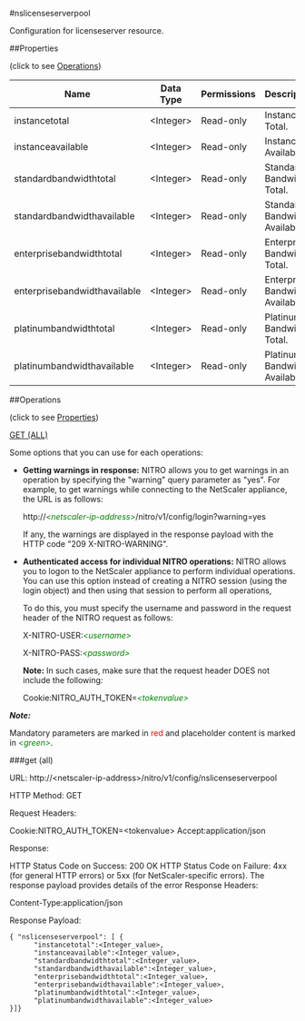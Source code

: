 #nslicenseserverpool

Configuration for licenseserver resource.


##Properties 
<span>(click to see [Operations](#operations))</span>


<table><thead><tr><th>Name</th><th> Data Type</th><th> Permissions</th><th>Description</th></tr></thead><tbody><tr><td>instancetotal</td><td>&lt;Integer></td><td>Read-only</td><td>Instance Total.</td><tr><tr><td>instanceavailable</td><td>&lt;Integer></td><td>Read-only</td><td>Instance Available.</td><tr><tr><td>standardbandwidthtotal</td><td>&lt;Integer></td><td>Read-only</td><td>Standard Bandwidth Total.</td><tr><tr><td>standardbandwidthavailable</td><td>&lt;Integer></td><td>Read-only</td><td>Standard Bandwidth Available.</td><tr><tr><td>enterprisebandwidthtotal</td><td>&lt;Integer></td><td>Read-only</td><td>Enterprise Bandwidth Total.</td><tr><tr><td>enterprisebandwidthavailable</td><td>&lt;Integer></td><td>Read-only</td><td>Enterprise Bandwidth Available.</td><tr><tr><td>platinumbandwidthtotal</td><td>&lt;Integer></td><td>Read-only</td><td>Platinum Bandwidth Total.</td><tr><tr><td>platinumbandwidthavailable</td><td>&lt;Integer></td><td>Read-only</td><td>Platinum Bandwidth Available.</td><tr></tbody></table>
##Operations 
<span>(click to see [Properties](#properties))</span>


[GET (ALL)](#get-(all))


Some options that you can use for each operations:
<ul><li><p><b>Getting warnings in response:</b> NITRO allows you to get warnings in an operation by specifying the "warning" query parameter as "yes". For example, to get warnings while connecting to the NetScaler appliance, the URL is as follows:</p><p>http://<span style="color:green;font-style:italic;">&lt;netscaler-ip-address&gt;</span>/nitro/v1/config/login?warning=yes</p><p>If any, the warnings are displayed in the response payload with the HTTP code "209 X-NITRO-WARNING".</p></li><li><p><b>Authenticated access for individual NITRO operations:</b> NITRO allows you to logon to the NetScaler appliance to perform individual operations. You can use this option instead of creating a NITRO session (using the login object) and then using that session to perform all operations,</p><p>To do this, you must specify the username and password in the request header of the NITRO request as follows:</p><p>X-NITRO-USER:<span style="color:green;font-style:italic;">&lt;username&gt;</span></p><p>X-NITRO-PASS:<span style="color:green;font-style:italic;">&lt;password&gt;</span></p><p><b>Note:</b> In such cases, make sure that the request header DOES not include the following:</p><p>Cookie:NITRO_AUTH_TOKEN=<span style="color:green;font-style:italic;">&lt;tokenvalue&gt;</span></p></li></ul>



***Note:*** 
Mandatory parameters are marked in <span style="color:#FF0000;">red</span> and placeholder content is marked in <span style="color:green;font-style:italic">&lt;green&gt;</span>.

###get (all)



URL: http://&lt;netscaler-ip-address&gt;/nitro/v1/config/nslicenseserverpool
HTTP Method: GET
Request Headers:

Cookie:NITRO_AUTH_TOKEN=&lt;tokenvalue&gt;Accept:application/json

Response:
HTTP Status Code on Success: 200 OKHTTP Status Code on Failure: 4xx   (for general HTTP errors) or 5xx     (for NetScaler-specific errors). The response payload provides details of the error Response Headers:

Content-Type:application/json

Response Payload: ```{ "nslicenseserverpool": [ {      "instancetotal":<Integer_value>,      "instanceavailable":<Integer_value>,      "standardbandwidthtotal":<Integer_value>,      "standardbandwidthavailable":<Integer_value>,      "enterprisebandwidthtotal":<Integer_value>,      "enterprisebandwidthavailable":<Integer_value>,      "platinumbandwidthtotal":<Integer_value>,      "platinumbandwidthavailable":<Integer_value>}]}```




